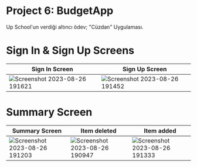 # Project 6: BudgetApp

Up School'un verdiği altıncı ödev; "Cüzdan" Uygulaması.

# Sign In & Sign Up Screens

| Sign In Screen            | Sign Up Screen            |
| ------------------------- | ------------------------- |
| ![Screenshot 2023-08-26 191621](https://github.com/zehrakuru/BudgetApp/assets/74616481/3a9a70ac-5595-4e0d-b595-2ee98fae6cce) |![Screenshot 2023-08-26 191452](https://github.com/zehrakuru/BudgetApp/assets/74616481/164d25eb-299c-4937-a17f-5341ce6fe890) |

# Summary Screen

| Summary Screen            | Item deleted              | Item added           |
| ------------------------- | ------------------------- | ---------------------|
| ![Screenshot 2023-08-26 191203](https://github.com/zehrakuru/BudgetApp/assets/74616481/edbbbffe-b207-473e-8b19-13d73c7b72fe) | ![Screenshot 2023-08-26 190947](https://github.com/zehrakuru/BudgetApp/assets/74616481/d69c3c24-1d96-4f08-8ce3-ec4580bcee38) | ![Screenshot 2023-08-26 191333](https://github.com/zehrakuru/BudgetApp/assets/74616481/955d74ea-9e1e-4c08-bb40-2329f001a069) | 



